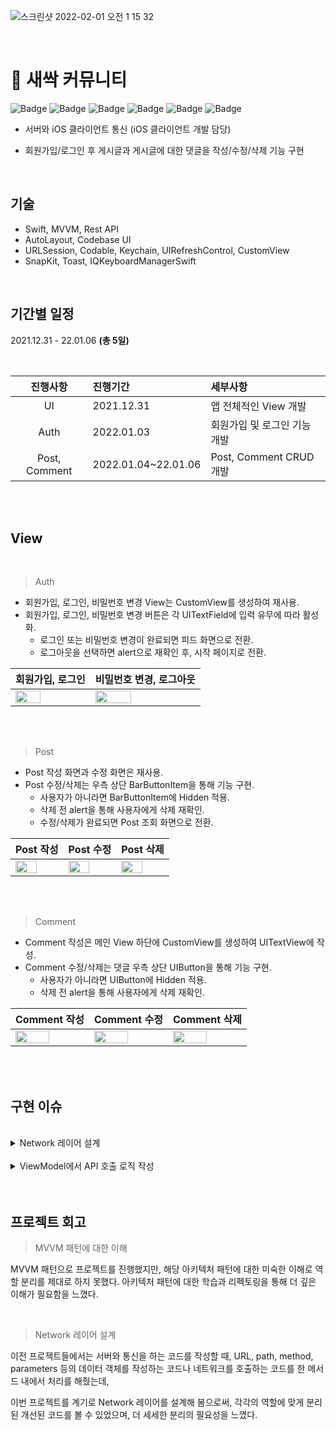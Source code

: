 
![스크린샷 2022-02-01 오전 1 15 32](https://user-images.githubusercontent.com/93528918/151830849-c3d53fbe-6024-489b-8aa0-f74730dba198.png)

<br>

# 🌱 새싹 커뮤니티

![Badge](https://img.shields.io/badge/Xcode-13.0-blue) 
![Badge](https://img.shields.io/badge/iOS-13.0-green)
![Badge](https://img.shields.io/badge/Swift-5-orange)
![Badge](https://img.shields.io/badge/SnapKit-5.0.1-blue)
![Badge](https://img.shields.io/badge/Toast-5.0.1-yellow)
![Badge](https://img.shields.io/badge/IQKeyboardManager-6.5.9-important)


- 서버와 iOS 클라이언트 통신 (iOS 클라이언트 개발 담당)

- 회원가입/로그인 후 게시글과 게시글에 대한 댓글을 작성/수정/삭제 기능 구현


<br>

## 기술 

- Swift, MVVM, Rest API
- AutoLayout, Codebase UI
- URLSession, Codable, Keychain, UIRefreshControl, CustomView
- SnapKit, Toast, IQKeyboardManagerSwift


<br>


## 기간별 일정

2021.12.31 - 22.01.06  **(총 5일)**

<br>

| 진행사항 | 진행기간 | 세부사항 |
|:---:| :--- | :--- |
| UI | 2021.12.31 | 앱 전체적인 View 개발 |
| Auth | 2022.01.03 | 회원가입 및 로그인 기능 개발 |
| Post, Comment | 2022.01.04~22.01.06 | Post, Comment CRUD 개발 |
 
<br>
<br>

## View

<br>

> Auth

- 회원가입, 로그인, 비밀번호 변경 View는 CustomView를 생성하여 재사용.
- 회원가입, 로그인, 비밀번호 변경 버튼은 각 UITextField에 입력 유무에 따라 활성화.
    - 로그인 또는 비밀번호 변경이 완료되면 피드 화면으로 전환.
    - 로그아웃을 선택하면 alert으로 재확인 후, 시작 페이지로 전환.


| 회원가입, 로그인 | 비밀번호 변경, 로그아웃 |
| ------ | ------ |
| <img src = "https://user-images.githubusercontent.com/93528918/153704073-694bf0f0-c947-4fc3-b83b-fbe3593cea0a.gif" width="60%" height="60%"> | <img src = "https://user-images.githubusercontent.com/93528918/153704079-b2b97e1c-8af7-40d9-9d16-42bac7c916aa.gif" width="60%" height="60%"> |


<br>
<br>

> Post

- Post 작성 화면과 수정 화면은 재사용.
- Post 수정/삭제는 우측 상단 BarButtonItem을 통해 기능 구현.
    - 사용자가 아니라면 BarButtonItem에 Hidden 적용.
    - 삭제 전 alert을 통해 사용자에게 삭제 재확인.
    - 수정/삭제가 완료되면 Post 조회 화면으로 전환.

	
| Post 작성 | Post 수정 | Post 삭제 |
| ------ | ------ | ------ |
| <img src = "https://user-images.githubusercontent.com/93528918/153704227-6b25609e-af4a-48e5-8378-3d2e2b7f3861.gif" width="70%" height="70%"> | <img src = "https://user-images.githubusercontent.com/93528918/153704228-981b7788-d207-480d-9954-10d4f73a75dd.gif" width="70%" height="70%"> | <img src = "https://user-images.githubusercontent.com/93528918/153704229-f8df7e8a-88f0-46ce-86d0-c96aaaee470d.gif" width="70%" height="70%"> |


<br>
<br>

> Comment

- Comment 작성은 메인 View 하단에 CustomView를 생성하여 UITextView에 작성.
- Comment 수정/삭제는 댓글 우측 상단 UIButton을 통해 기능 구현.
    - 사용자가 아니라면 UIButton에 Hidden 적용.
    - 삭제 전 alert을 통해 사용자에게 삭제 재확인.
 
| Comment 작성 | Comment 수정 | Comment 삭제 |
| ------ | ------ | ------ |
| <img src = "https://user-images.githubusercontent.com/93528918/153704250-7e552dac-9002-4e31-ab58-fb72c2644b32.gif" width="70%" height="70%"> | <img src = "https://user-images.githubusercontent.com/93528918/153704254-935cad72-1aee-4a91-b814-38ba31590a51.gif" width="70%" height="70%"> | <img src = "https://user-images.githubusercontent.com/93528918/153704256-40be7628-9f9e-470e-9e81-56fe09443c53.gif" width="70%" height="70%"> |


<br>
<br>



## 구현 이슈

<br>

<details>
<summary>Network 레이어 설계</summary>
 
<br>

### Network의 핵심 모듈

<br>
 
`Endpoint.`
 
- URL, path, method, parameters 등의 데이터 객체.

<br>

```swift
import Foundation

// MARK: - Method

enum Method: String {
    case GET
    case POST
    case PUT
    case DELETE
}

// MARK: - URL

enum Endpoint {
    case auth_register
    case auth_login
    case auth_password
    case post_detail_inquire(id: Int)
    case post_inquire
    case post_write
    case post_edit(id: Int)
    case post_delete(id: Int)
    case comment_inquire(postId: Int)
    case comment_write
    case comment_edit(id: Int)
    case comment_delete(id: Int)
}

extension Endpoint {
    var url: URL {
        switch self {
        case .auth_register: return .makeEndpoint("auth/local/register")
        case .auth_login: return .makeEndpoint("auth/local")
        case .auth_password: return .makeEndpoint("custom/change-password")
        case .post_detail_inquire(id: let id): return .makeEndpoint("posts/\(id)")
        case .post_inquire: return .makeEndpoint("posts?_start=0&_limit=100&_sort=created_at:desc")
        case .post_write: return .makeEndpoint("posts")
        case .post_edit(id: let id): return .makeEndpoint("posts/\(id)")
        case .post_delete(id: let id): return .makeEndpoint("posts/\(id)")
        case .comment_inquire(postId: let postId): return .makeEndpoint("comments?post=\(postId)")
        case .comment_write: return .makeEndpoint("comments")
        case .comment_edit(id: let id): return .makeEndpoint("comments/\(id)")
        case .comment_delete(id: let id): return .makeEndpoint("comments/\(id)")
        }
    }
}

extension URL {
    static let baseURL = "http://test.monocoding.com:1231/"
    
    static func makeEndpoint(_ endpoint: String) -> URL {
        URL(string: baseURL + endpoint)!
    }
}
```
 
<br>

`Provider.`

- URLSession, DataTask를 이용하여 Network호출이 이루어 지는 곳.
- response 타입은 Decodable로 제네릭을 적용
	
<br>
  
```swift
import Foundation

extension URLSession {
    
    typealias Handler = (Data?, URLResponse?, Error?) -> Void
    
    @discardableResult
    func dataTask(_ endpoint: URLRequest, handler: @escaping Handler) -> URLSessionDataTask {
        let task = dataTask(with: endpoint, completionHandler: handler)
        task.resume()
        return task
    }
    
    static func request<T: Decodable>(_ session: URLSession = .shared, endpoint: URLRequest, completion: @escaping (T?, APIError?) -> Void) {
        
        session.dataTask(endpoint) { data, response, error in
            DispatchQueue.main.async {
                guard error == nil else { completion(nil, .failed); return }
                guard let data = data else { completion(nil, .noData); return }
                guard let response = response as? HTTPURLResponse else { completion(nil, .invaildResponse); return }
                guard response.statusCode == 200 else { completion(nil, .invaildToken); return }
                
                do {
                    let decoder = JSONDecoder()
                    let modelData = try decoder.decode(T.self, from: data)
                    completion(modelData, nil)
                } catch {
                    completion(nil, .invaildData)
                }
            }
        }
    }
}
```

 <br>

`APIService.`

- Response가 Generic하여 하드코딩되지 않은 형태
- URLSession의 dataTask메소드를 함수로 선언하여 response를 testable하도록 구현
- 공통 Error 타입 정의

 <br>
	
```swift
enum APIError: Error {
    case invaildResponse
    case invaildData
    case invaildToken
    case noData
    case failed
}
```

<br>

	
```swift
/// 회원가입
static func register(username: String, email: String, password: String, completion: @escaping (User?, APIError?) -> Void) {
    var request = URLRequest(url: Endpoint.auth_register.url)
    request.httpMethod = Method.POST.rawValue
    request.httpBody = "username=\(username)&email=\(email)&password=\(password)".data(using: .utf8, allowLossyConversion: false)
    
    URLSession.request(endpoint: request, completion: completion)
}
```
	
 <br>

</div>
</details>


<br>

<details>
<summary>ViewModel에서 API 호출 로직 작성</summary>
 
<br>

 `ViewModel → 비즈니스 로직을 처리`
 

**ViewModel**에서 API호출하는 로직을 처리하고, **Controller**에서 알람이나 화면 전환 등 화면 처리를 해주는 걸로 이해.

❓ 그런데 아래 코드처럼 처리할 비즈니스 로직이 없는 경우, **ViewModel에서 API호출하는 코드를 작성하면 괜히 코드만 많아지는 거같아서 그냥 Controller에서 API호출을 하는 게 좋겠다는 생각**과 그래도 **MVVM을 적용한거라면 ViewModel에서 호출하는게 맞는가** 라는 생각이 듬.

<br>

![3C78364E-07BB-4C25-A823-B4188DD8A253_4_5005_c](https://user-images.githubusercontent.com/93528918/149189072-ee9a7923-11b2-4c06-aad5-171f04c2796a.jpeg)

![98287277-E478-4E1F-8FD9-7B1B0105EADD_4_5005_c](https://user-images.githubusercontent.com/93528918/149189078-a25e3cdc-97d2-4168-b398-56164ec9eb7c.jpeg)

<br>

> 멘토님 답변

결국 아키텍쳐 설계 역시 사용법, 방법론적인 것이고, 본인만의 기준을 세워 조금 변경된 패턴이나 새로운 패턴을 적용해보는 것도 아키텍처 설계에 해당.

질문의 목적을 전환해본다면 **"MVVM으로 적용하는 것이 적합할까?"**

프로젝트에서 구성된 모든 패턴이 MVVM이라고 가정한다면, 일관적인 형태로 코드의 Flow가 흘러가는 것이 중요

지금은 비즈니스 로직이 없는 뷰일지라도, 새로운 기능이 생기고, 유지보수를 하고, 여러 화면을 하나의 화면으로 합하게 될 경우 등을 고려해본다면 특정 화면만 API 호출이 뷰컨트롤러에서 이루어진다면 코드의 패턴을 파악하기가 타인이 바라볼 때는 어려울 수도 있음!



<br>

</div>
</details>

 <br>
 <br>


## 프로젝트 회고


> MVVM 패턴에 대한 이해
> 

MVVM 패턴으로 프로젝트를 진행했지만, 해당 아키텍처 패턴에 대한 미숙한 이해로 역할 분리를 제대로 하지 못했다. 아키텍처 패턴에 대한 학습과 리펙토링을 통해 더 깊은 이해가 필요함을 느꼈다.

<br>

> Network 레이어 설계
> 

이전 프로젝트들에서는 서버와 통신을 하는 코드를 작성할 때, URL, path, method, parameters 등의 데이터 객체를 작성하는 코드나 네트워크를 호출하는 코드를 한 메서드 내에서 처리를 해줬는데,

이번 프로젝트를 계기로 Network 레이어를 설계해 봄으로써, 각각의 역할에 맞게 분리된 개선된 코드를 볼 수 있었으며, 더 세세한 분리의 필요성을 느꼈다.





